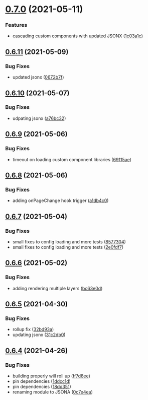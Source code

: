 # [0.7.0](https://github.com/repetere/jsona/compare/v0.6.11...v0.7.0) (2021-05-11)


### Features

* cascading custom components with updated JSONX ([1c03a1c](https://github.com/repetere/jsona/commit/1c03a1c3c858cbc237815693f069d1e664e78727))

## [0.6.11](https://github.com/repetere/jsona/compare/v0.6.10...v0.6.11) (2021-05-09)


### Bug Fixes

* updated jsonx ([0672b7f](https://github.com/repetere/jsona/commit/0672b7f16f924fd6dad8dd513ae170846843d1ba))

## [0.6.10](https://github.com/repetere/jsona/compare/v0.6.9...v0.6.10) (2021-05-07)


### Bug Fixes

* udpating jsonx ([a76bc32](https://github.com/repetere/jsona/commit/a76bc32aef0936bc816593fa4ed3abe9b42dd8e1))

## [0.6.9](https://github.com/repetere/jsona/compare/v0.6.8...v0.6.9) (2021-05-06)


### Bug Fixes

* timeout on loading custom component libraries ([69115ae](https://github.com/repetere/jsona/commit/69115ae7c824cfe39d9ee4df66d55bfd9d6ea2b5))

## [0.6.8](https://github.com/repetere/jsona/compare/v0.6.7...v0.6.8) (2021-05-06)


### Bug Fixes

* adding onPageChange hook trigger ([a1db4c0](https://github.com/repetere/jsona/commit/a1db4c071f23be2b4b78a7ffb0689be968c34468))

## [0.6.7](https://github.com/repetere/jsona/compare/v0.6.6...v0.6.7) (2021-05-04)


### Bug Fixes

* small fixes to config loading and more tests ([8577304](https://github.com/repetere/jsona/commit/85773047674252485ceed10b0d112efc69212bbd))
* small fixes to config loading and more tests ([2e0fdf7](https://github.com/repetere/jsona/commit/2e0fdf789f0314c8088556694f190fc7e2f05e85))

## [0.6.6](https://github.com/repetere/jsona/compare/v0.6.5...v0.6.6) (2021-05-02)


### Bug Fixes

* adding rendering multiple layers ([bc63e0d](https://github.com/repetere/jsona/commit/bc63e0d613c41713e4fe3863c45de7bdf4c639bc))

## [0.6.5](https://github.com/repetere/jsona/compare/v0.6.4...v0.6.5) (2021-04-30)


### Bug Fixes

* rollup fix ([32bd93a](https://github.com/repetere/jsona/commit/32bd93a768e025652685a6d0aa4a8b00649d7892))
* updating jsonx ([31c2db0](https://github.com/repetere/jsona/commit/31c2db089643616ab24610aa62509e130b6948b2))

## [0.6.4](https://github.com/repetere/jsona/compare/v0.6.3...v0.6.4) (2021-04-26)


### Bug Fixes

* building properly will roll up ([ff7d8ee](https://github.com/repetere/jsona/commit/ff7d8ee8e37ba64cbefe568d46ce453cde5c90e4))
* pin dependencies ([1ddcc1d](https://github.com/repetere/jsona/commit/1ddcc1dc316fa64372cb59de3db5327ab8d5e055))
* pin dependencies ([18dd351](https://github.com/repetere/jsona/commit/18dd351fd82baeea24c255f790dfcd527481a0ee))
* renaming module to JSONA ([0c7e4ea](https://github.com/repetere/jsona/commit/0c7e4eafe2c9b368e89aa59e0fa21a61cf6a9227))
